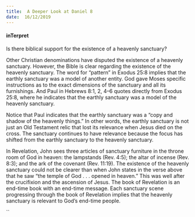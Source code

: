 ```yaml
---
title:  A Deeper Look at Daniel 8
date:  16/12/2019
---
```


#### inTerpret

Is there biblical support for the existence of a heavenly sanctuary?

Other Christian denominations have disputed the existence of a heavenly sanctuary. However, the Bible is clear regarding the existence of the heavenly sanctuary. The word for “pattern” in Exodus 25:8 implies that the earthly sanctuary was a model of another entity. God gave Moses specific instructions as to the exact dimensions of the sanctuary and all its furnishings. And Paul in Hebrews 8:1, 2, 4–6 quotes directly from Exodus 25:8, where he indicates that the earthly sanctuary was a model of the heavenly sanctuary.

Notice that Paul indicates that the earthly sanctuary was a “copy and shadow of the heavenly things.” In other words, the earthly sanctuary is not just an Old Testament relic that lost its relevance when Jesus died on the cross. The sanctuary continues to have relevance because the focus has shifted from the earthly sanctuary to the heavenly sanctuary.

In Revelation, John sees three articles of sanctuary furniture in the throne room of God in heaven: the lampstands (Rev. 4:5); the altar of incense (Rev. 8:3); and the ark of the covenant (Rev. 11:19). The existence of the heavenly sanctuary could not be clearer than when John states in the verse above that he saw “the temple of God . . . opened in heaven.” This was well after the crucifixion and the ascension of Jesus. The book of Revelation is an end-time book with an end-time message. Each sanctuary scene progressing through the book of Revelation implies that the heavenly sanctuary is relevant to God’s end-time people.

``
